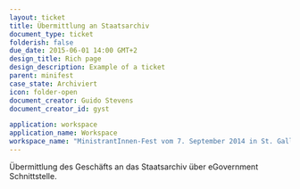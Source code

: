 ```yaml
---
layout: ticket
title: Übermittlung an Staatsarchiv
document_type: ticket
folderish: false
due_date: 2015-06-01 14:00 GMT+2
design_title: Rich page
design_description: Example of a ticket
parent: minifest
case_state: Archiviert
icon: folder-open
document_creator: Guido Stevens
document_creator_id: gyst

application: workspace
application_name: Workspace
workspace_name: "MinistrantInnen-Fest vom 7. September 2014 in St. Gallen"
---
```


Übermittlung des Geschäfts an das Staatsarchiv über eGovernment Schnittstelle.

